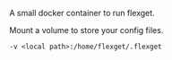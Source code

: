 A small docker container to run flexget.

Mount a volume to store your config files.

```
-v <local path>:/home/flexget/.flexget
```
